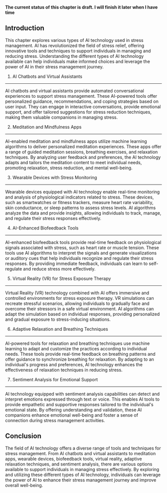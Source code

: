 **The current status of this chapter is draft. I will finish it later when I have time**

Introduction
------------

This chapter explores various types of AI technology used in stress management. AI has revolutionized the field of stress relief, offering innovative tools and techniques to support individuals in managing and reducing stress. Understanding the different types of AI technology available can help individuals make informed choices and leverage the power of AI in their stress management journey.

1. AI Chatbots and Virtual Assistants
-------------------------------------

AI chatbots and virtual assistants provide automated conversational experiences to support stress management. These AI-powered tools offer personalized guidance, recommendations, and coping strategies based on user input. They can engage in interactive conversations, provide emotional support, and offer tailored suggestions for stress reduction techniques, making them valuable companions in managing stress.

2. Meditation and Mindfulness Apps
----------------------------------

AI-enabled meditation and mindfulness apps utilize machine learning algorithms to deliver personalized meditation experiences. These apps offer a range of guided meditation sessions, breathing exercises, and relaxation techniques. By analyzing user feedback and preferences, the AI technology adapts and tailors the meditation content to meet individual needs, promoting relaxation, stress reduction, and mental well-being.

3. Wearable Devices with Stress Monitoring
------------------------------------------

Wearable devices equipped with AI technology enable real-time monitoring and analysis of physiological indicators related to stress. These devices, such as smartwatches or fitness trackers, measure heart rate variability, skin conductance, or sleep patterns to assess stress levels. AI algorithms analyze the data and provide insights, allowing individuals to track, manage, and regulate their stress responses effectively.

4. AI-Enhanced Biofeedback Tools
--------------------------------

AI-enhanced biofeedback tools provide real-time feedback on physiological signals associated with stress, such as heart rate or muscle tension. These tools use AI algorithms to interpret the signals and generate visualizations or auditory cues that help individuals recognize and regulate their stress responses. By providing immediate feedback, individuals can learn to self-regulate and reduce stress more effectively.

5. Virtual Reality (VR) for Stress Exposure Therapy
---------------------------------------------------

Virtual Reality (VR) technology combined with AI offers immersive and controlled environments for stress exposure therapy. VR simulations can recreate stressful scenarios, allowing individuals to gradually face and overcome their stressors in a safe virtual environment. AI algorithms can adapt the simulation based on individual responses, providing personalized and gradual exposure to stress-inducing situations.

6. Adaptive Relaxation and Breathing Techniques
-----------------------------------------------

AI-powered tools for relaxation and breathing techniques use machine learning to adapt and customize the practices according to individual needs. These tools provide real-time feedback on breathing patterns and offer guidance to synchronize breathing for relaxation. By adapting to an individual's progress and preferences, AI technology enhances the effectiveness of relaxation techniques in reducing stress.

7. Sentiment Analysis for Emotional Support
-------------------------------------------

AI technology equipped with sentiment analysis capabilities can detect and interpret emotions expressed through text or voice. This enables AI tools to provide empathetic and supportive responses tailored to the individual's emotional state. By offering understanding and validation, these AI companions enhance emotional well-being and foster a sense of connection during stress management activities.

Conclusion
----------

The field of AI technology offers a diverse range of tools and techniques for stress management. From AI chatbots and virtual assistants to meditation apps, wearable devices, biofeedback tools, virtual reality, adaptive relaxation techniques, and sentiment analysis, there are various options available to support individuals in managing stress effectively. By exploring and utilizing these different types of AI technology, individuals can leverage the power of AI to enhance their stress management journey and improve overall well-being.
